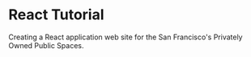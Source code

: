 # React Tutorial
Creating a React application web site for the San Francisco's Privately Owned Public Spaces.